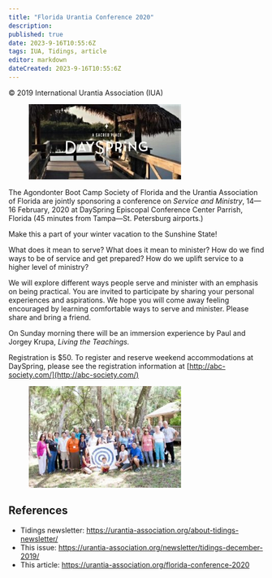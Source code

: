 ```yaml
---
title: "Florida Urantia Conference 2020"
description: 
published: true
date: 2023-9-16T10:55:6Z
tags: IUA, Tidings, article
editor: markdown
dateCreated: 2023-9-16T10:55:6Z
---
```


<p class="v-card v-sheet theme--light gray lighten-3 px-2">© 2019 International Urantia Association (IUA)</p>


<figure id="Figure_1" class="image urantiapedia image-style-align-left">
<img src="../../../image/article/IUA_Tidings/Dayspring-for-2020-announcement-Pix-of-Center-300x148.jpg">
</figure>

The Agondonter Boot Camp Society of Florida and the Urantia Association of Florida are jointly sponsoring a conference on _Service and Ministry_, 14—16 February, 2020 at DaySpring Episcopal Conference Center Parrish, Florida (45 minutes from Tampa—St. Petersburg airports.)

Make this a part of your winter vacation to the Sunshine State!

What does it mean to serve? What does it mean to minister? How do we find ways to be of service and get prepared? How do we uplift service to a higher level of ministry?

We will explore different ways people serve and minister with an emphasis on being practical. You are invited to participate by sharing your personal experiences and aspirations. We hope you will come away feeling encouraged by learning comfortable ways to serve and minister. Please share and bring a friend.

On Sunday morning there will be an immersion experience by Paul and Jorgey Krupa, _Living the Teachings._

Registration is $50. To register and reserve weekend accommodations at DaySpring, please see the registration information at [http://abc-society.com/](http://abc-society.com/)
<br style="clear:both;"/>

<figure id="Figure_2" class="image urantiapedia">
<img src="../../../image/article/IUA_Tidings/Dayspring-2015-conference-2-1-Former-Conference-Participants-300x200.jpg">
</figure>

## References

- Tidings newsletter: https://urantia-association.org/about-tidings-newsletter/
- This issue: https://urantia-association.org/newsletter/tidings-december-2019/
- This article: https://urantia-association.org/florida-conference-2020